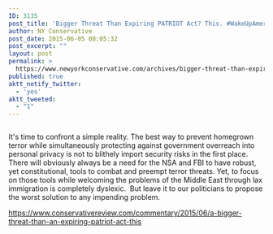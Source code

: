 ```yaml
---
ID: 3135
post_title: 'Bigger Threat Than Expiring PATRIOT Act? This. #WakeUpAmerica #ProudAmerican #9/11'
author: NY Conservative
post_date: 2015-06-05 08:05:32
post_excerpt: ""
layout: post
permalink: >
  https://www.newyorkconservative.com/archives/bigger-threat-than-expiring-patriot-act-this-wakeupamerica-proudamerican-911/
published: true
aktt_notify_twitter:
  - 'yes'
aktt_tweeted:
  - "1"
---
```

<p><img src="http://www.newyorkconservative.com/wp-content/uploads/2015/06/060515_1205_BiggerThrea1.png" alt=""/>
	</p><p>It's time to confront a simple reality. The best way to prevent homegrown terror while simultaneously protecting against government overreach into personal privacy is not to blithely import security risks in the first place.  There will obviously always be a need for the NSA and FBI to have robust, yet constitutional, tools to combat and preempt terror threats. Yet, to focus on those tools while welcoming the problems of the Middle East through lax immigration is completely dyslexic.  But leave it to our politicians to propose the worst solution to any impending problem. 
</p><p><a href="https://www.conservativereview.com/commentary/2015/06/a-bigger-threat-than-an-expiring-patriot-act-this">https://www.conservativereview.com/commentary/2015/06/a-bigger-threat-than-an-expiring-patriot-act-this</a>
	</p>